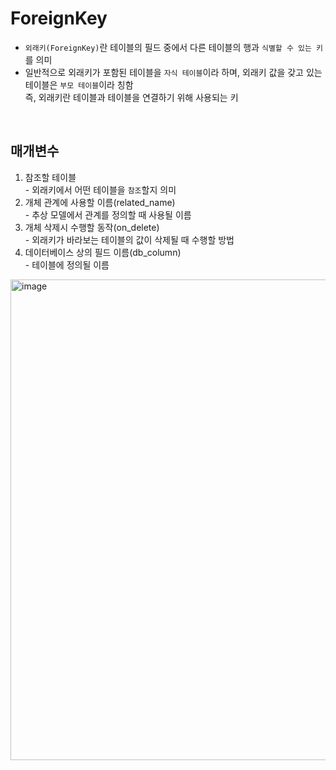 # ForeignKey
* `외래키(ForeignKey)`란 테이블의 필드 중에서 다른 테이블의 행과 `식별할 수 있는 키`를 의미
* 일반적으로 외래키가 포함된 테이블을 `자식 테이블`이라 하며, 외래키 값을 갖고 있는 테이블은 `부모 테이블`이라 칭함  
  즉, 외래키란 테이블과 테이블을 연결하기 위해 사용되는 키
<br>

## 매개변수
  1. 참조할 테이블  
    - 외래키에서 어떤 테이블을 `참조`할지 의미
  2. 개체 관계에 사용할 이름(related_name)  
    - 추상 모델에서 관계를 정의할 때 사용될 이름
  3. 개체 삭제시 수행할 동작(on_delete)  
    - 외래키가 바라보는 테이블의 값이 삭제될 때 수행할 방법
  4. 데이터베이스 상의 필드 이름(db_column)  
    - 테이블에 정의될 이름

<img width="769" alt="image" src="https://user-images.githubusercontent.com/80312713/154831721-ce651aba-7a12-4e1b-a0fa-8f3eb6695850.png">
